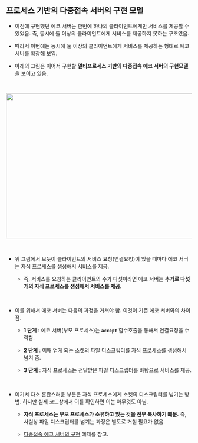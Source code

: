 ## 프로세스 기반의 다중접속 서버의 구현 모델

* 이전에 구현했던 에코 서버는 한번에 하나의 클라이언트에게만 서비스를 제공할 수 있었음. 즉, 동시에 둘 이상의 클라이언트에게 서비스를 제공하지 못하는 구조였음.

* 따라서 이번에는 동시에 둘 이상의 클라이언트에게 서비스를 제공하는 형태로 에코 서버를 확장해 보임.

* 아래의 그림은 이어서 구현할 **멀티프로세스 기반의 다중접속 에코 서버의 구현모델**을 보이고 있음.

<br>

<p align="center">
   <img src="https://user-images.githubusercontent.com/70312248/176946284-f834aae3-cefa-4aa4-a650-a1d737834257.png" width="547" height="392"/>  
</p> 

<br>

* 위 그림에서 보듯이 클라이언트의 서비스 요청(연결요청)이 있을 때마다 에코 서버는 자식 프로세스를 생성해서 서비스를 제공.

  + 즉, 서비스를 요청하는 클라이언트의 수가 다섯이라면 에코 서버는 **추가로 다섯 개의 자식 프로세스를 생성해서 서비스를 제공.**

<br>

* 이를 위해서 에코 서버는 다음의 과정을 거쳐야 함. 이것이 기존 에코 서버와의 차이점.

  - **1 단계** : 에코 서버(부모 프로세스)는 **`accept`** 함수호출을 통해서 연결요청을 수락함.

  - **2 단계** : 이때 얻게 되는 소켓의 파일 디스크립터를 자식 프로세스를 생성해서 넘겨 줌.

  - **3 단계** : 자식 프로세스는 전달받은 파일 디스크립터를 바탕으로 서비스를 제공.


<br>

* 여기서 다소 혼란스러운 부분은 자식 프로세스에게 소켓의 디스크립터를 넘기는 방법. 하지만 실제 코드상에서 이를 확인하면 이는 아무것도 아님.

  - **자식 프로세스는 부모 프로세스가 소유하고 있는 것을 전부 복사하기 떄문.** 즉, 사실상 파일 디스크립터를 넘기는 과정은 별도로 거칠 필요가 없음.

  - [다중접속 에코 서버의 구현]() 예제를 참고.

